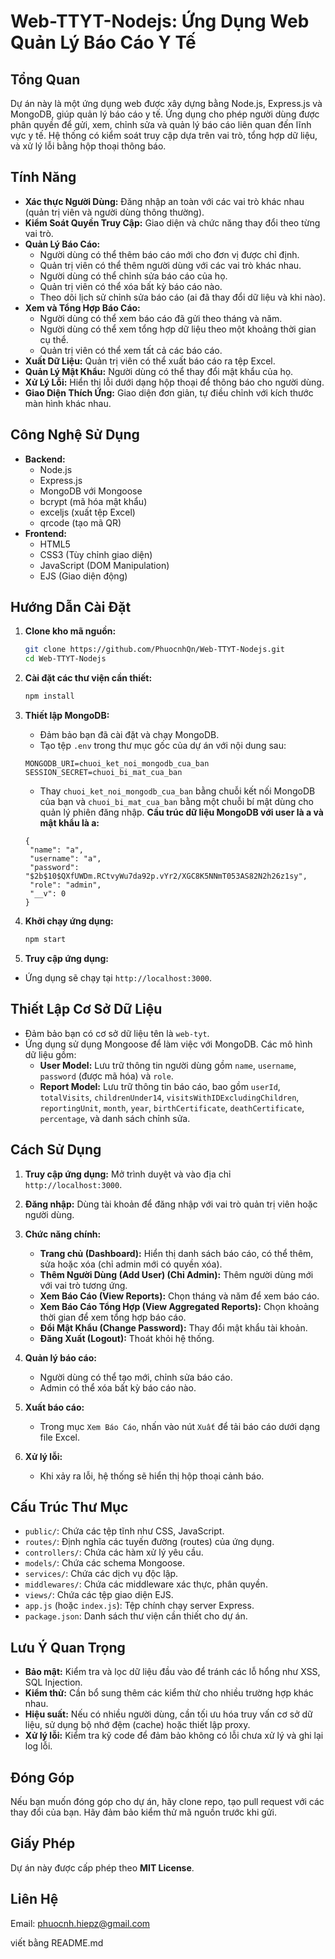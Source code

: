 # Web-TTYT-Nodejs: Ứng Dụng Web Quản Lý Báo Cáo Y Tế

## Tổng Quan

Dự án này là một ứng dụng web được xây dựng bằng Node.js, Express.js và MongoDB, giúp quản lý báo cáo y tế. Ứng dụng cho phép người dùng được phân quyền để gửi, xem, chỉnh sửa và quản lý báo cáo liên quan đến lĩnh vực y tế. Hệ thống có kiểm soát truy cập dựa trên vai trò, tổng hợp dữ liệu, và xử lý lỗi bằng hộp thoại thông báo.

## Tính Năng

- **Xác thực Người Dùng:** Đăng nhập an toàn với các vai trò khác nhau (quản trị viên và người dùng thông thường).
- **Kiểm Soát Quyền Truy Cập:** Giao diện và chức năng thay đổi theo từng vai trò.
- **Quản Lý Báo Cáo:**
  - Người dùng có thể thêm báo cáo mới cho đơn vị được chỉ định.
  - Quản trị viên có thể thêm người dùng với các vai trò khác nhau.
  - Người dùng có thể chỉnh sửa báo cáo của họ.
  - Quản trị viên có thể xóa bất kỳ báo cáo nào.
  - Theo dõi lịch sử chỉnh sửa báo cáo (ai đã thay đổi dữ liệu và khi nào).
- **Xem và Tổng Hợp Báo Cáo:**
  - Người dùng có thể xem báo cáo đã gửi theo tháng và năm.
  - Người dùng có thể xem tổng hợp dữ liệu theo một khoảng thời gian cụ thể.
  - Quản trị viên có thể xem tất cả các báo cáo.
- **Xuất Dữ Liệu:** Quản trị viên có thể xuất báo cáo ra tệp Excel.
- **Quản Lý Mật Khẩu:** Người dùng có thể thay đổi mật khẩu của họ.
- **Xử Lý Lỗi:** Hiển thị lỗi dưới dạng hộp thoại để thông báo cho người dùng.
- **Giao Diện Thích Ứng:** Giao diện đơn giản, tự điều chỉnh với kích thước màn hình khác nhau.

## Công Nghệ Sử Dụng

- **Backend:**
  - Node.js
  - Express.js
  - MongoDB với Mongoose
  - bcrypt (mã hóa mật khẩu)
  - exceljs (xuất tệp Excel)
  - qrcode (tạo mã QR)
- **Frontend:**
  - HTML5
  - CSS3 (Tùy chỉnh giao diện)
  - JavaScript (DOM Manipulation)
  - EJS (Giao diện động)

## Hướng Dẫn Cài Đặt

1. **Clone kho mã nguồn:**

   ```bash
   git clone https://github.com/PhuocnhQn/Web-TTYT-Nodejs.git
   cd Web-TTYT-Nodejs
   ```

2. **Cài đặt các thư viện cần thiết:**

   ```bash
   npm install
   ```

3. **Thiết lập MongoDB:**

   - Đảm bảo bạn đã cài đặt và chạy MongoDB.
   - Tạo tệp `.env` trong thư mục gốc của dự án với nội dung sau:

   ```
   MONGODB_URI=chuoi_ket_noi_mongodb_cua_ban
   SESSION_SECRET=chuoi_bi_mat_cua_ban
   ```

   - Thay `chuoi_ket_noi_mongodb_cua_ban` bằng chuỗi kết nối MongoDB của bạn và `chuoi_bi_mat_cua_ban` bằng một chuỗi bí mật dùng cho quản lý phiên đăng nhập.
   **Cầu trúc dữ liệu MongoDB với user là a và mật khẩu là a:**
   ```
   {
    "name": "a",
    "username": "a",
    "password": "$2b$10$QXfUWDm.RCtvyWu7da92p.vYr2/XGC8K5NNmT053AS82N2h26z1sy",
    "role": "admin",
    "__v": 0
   }
   ```
4. **Khởi chạy ứng dụng:**

   ```bash
   npm start
   ```

5. **Truy cập ứng dụng:**

- Ứng dụng sẽ chạy tại `http://localhost:3000`.

## Thiết Lập Cơ Sở Dữ Liệu

- Đảm bảo bạn có cơ sở dữ liệu tên là `web-tyt`.
- Ứng dụng sử dụng Mongoose để làm việc với MongoDB. Các mô hình dữ liệu gồm:
  - **User Model:** Lưu trữ thông tin người dùng gồm `name`, `username`, `password` (được mã hóa) và `role`.
  - **Report Model:** Lưu trữ thông tin báo cáo, bao gồm `userId`, `totalVisits`, `childrenUnder14`, `visitsWithIDExcludingChildren`, `reportingUnit`, `month`, `year`, `birthCertificate`, `deathCertificate`, `percentage`, và danh sách chỉnh sửa.

## Cách Sử Dụng

1. **Truy cập ứng dụng:** Mở trình duyệt và vào địa chỉ `http://localhost:3000`.

2. **Đăng nhập:** Dùng tài khoản để đăng nhập với vai trò quản trị viên hoặc người dùng.

3. **Chức năng chính:**

   - **Trang chủ (Dashboard):** Hiển thị danh sách báo cáo, có thể thêm, sửa hoặc xóa (chỉ admin mới có quyền xóa).
   - **Thêm Người Dùng (Add User) (Chỉ Admin):** Thêm người dùng mới với vai trò tương ứng.
   - **Xem Báo Cáo (View Reports):** Chọn tháng và năm để xem báo cáo.
   - **Xem Báo Cáo Tổng Hợp (View Aggregated Reports):** Chọn khoảng thời gian để xem tổng hợp báo cáo.
   - **Đổi Mật Khẩu (Change Password):** Thay đổi mật khẩu tài khoản.
   - **Đăng Xuất (Logout):** Thoát khỏi hệ thống.

4. **Quản lý báo cáo:**

   - Người dùng có thể tạo mới, chỉnh sửa báo cáo.
   - Admin có thể xóa bất kỳ báo cáo nào.

5. **Xuất báo cáo:**

   - Trong mục `Xem Báo Cáo`, nhấn vào nút `Xuất` để tải báo cáo dưới dạng file Excel.

6. **Xử lý lỗi:**

   - Khi xảy ra lỗi, hệ thống sẽ hiển thị hộp thoại cảnh báo.

## Cấu Trúc Thư Mục

- `public/`: Chứa các tệp tĩnh như CSS, JavaScript.
- `routes/`: Định nghĩa các tuyến đường (routes) của ứng dụng.
- `controllers/`: Chứa các hàm xử lý yêu cầu.
- `models/`: Chứa các schema Mongoose.
- `services/`: Chứa các dịch vụ độc lập.
- `middlewares/`: Chứa các middleware xác thực, phân quyền.
- `views/`: Chứa các tệp giao diện EJS.
- `app.js` (hoặc `index.js`): Tệp chính chạy server Express.
- `package.json`: Danh sách thư viện cần thiết cho dự án.

## Lưu Ý Quan Trọng

- **Bảo mật:** Kiểm tra và lọc dữ liệu đầu vào để tránh các lỗ hổng như XSS, SQL Injection.
- **Kiểm thử:** Cần bổ sung thêm các kiểm thử cho nhiều trường hợp khác nhau.
- **Hiệu suất:** Nếu có nhiều người dùng, cần tối ưu hóa truy vấn cơ sở dữ liệu, sử dụng bộ nhớ đệm (cache) hoặc thiết lập proxy.
- **Xử lý lỗi:** Kiểm tra kỹ code để đảm bảo không có lỗi chưa xử lý và ghi lại log lỗi.

## Đóng Góp

Nếu bạn muốn đóng góp cho dự án, hãy clone repo, tạo pull request với các thay đổi của bạn. Hãy đảm bảo kiểm thử mã nguồn trước khi gửi.

## Giấy Phép

Dự án này được cấp phép theo **MIT License**.

## Liên Hệ

Email: [phuocnh.hiepz@gmail.com](mailto\:phuocnh.hiepz@gmail.com)

viết bằng README.md

